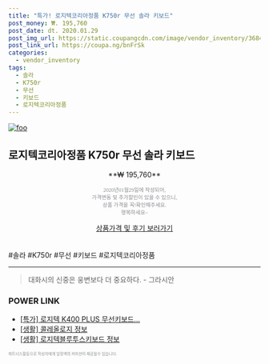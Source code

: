 ```yaml
--- 
title: "특가! 로지텍코리아정품 K750r 무선 솔라 키보드" 
post_money: ₩. 195,760 
post_date: dt. 2020.01.29 
post_img_url: https://static.coupangcdn.com/image/vendor_inventory/3684/485cdf81b0c29ee39b3fbcba5fc03d10df45eef49d77cec24a25648670ca.jpg 
post_link_url: https://coupa.ng/bnFrSk 
categories: 
  - vendor_inventory 
tags: 
  - 솔라 
  - K750r 
  - 무선 
  - 키보드 
  - 로지텍코리아정품 
--- 
```

[![foo](https://static.coupangcdn.com/image/vendor_inventory/3684/485cdf81b0c29ee39b3fbcba5fc03d10df45eef49d77cec24a25648670ca.jpg)](https://coupa.ng/bnFrSk) 

## 로지텍코리아정품 K750r 무선 솔라 키보드 
<p style="text-align: center;">**₩ 195,760**</p> 
<p style="text-align: center;"><span style="color: #898c8f; font-family: Georgia,Times,serif; font-size: 0.75em;">2020년01월29일에 작성되어, <br>가격변동 및 추가할인이 있을 수 있으니,<br> 상품 가격을 꼭!확인해주세요.<br>행복하세요~</span> 
</p>	 
<div markdown="0" style="text-align: center;"><a href="https://coupa.ng/bnFrSk" class="btn btn--success">상품가격 및 후기 보러가기</a></div> 
<br><br> 
  #솔라 #K750r #무선 #키보드 #로지텍코리아정품 
<hr> 

> 대화시의 신중은 웅변보다 더 중요하다. - 그라시안 


### POWER LINK

* <a href="https://blog.naver.com/sakai111/221789366192" target="_blank">[특가] 로지텍 K400 PLUS 무선키보드...</a>
* <a href="https://blog.naver.com/sakai111/221769787044" target="_blank"> [생활] 콜레올로지 정보 </a>
* <a href="https://blog.naver.com/fasyy4321/221770249029" target="_blank"> [생활] 로지텍블루투스키보드 정보 </a>

<span style="color: #898c8f; font-family: Georgia,Times,serif; font-size: 0.55em;">파트너스활동으로 작성자에게 일정액의 커미션이 제공될수 있습니다.</span> 
